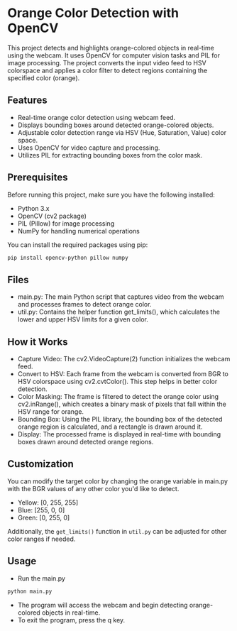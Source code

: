 # Orange Color Detection with OpenCV

This project detects and highlights orange-colored objects in real-time using the webcam. It uses OpenCV for computer vision tasks and PIL for image processing. The project converts the input video feed to HSV colorspace and applies a color filter to detect regions containing the specified color (orange).

## Features
- Real-time orange color detection using webcam feed.
- Displays bounding boxes around detected orange-colored objects.
- Adjustable color detection range via HSV (Hue, Saturation, Value) color space.
- Uses OpenCV for video capture and processing.
- Utilizes PIL for extracting bounding boxes from the color mask.

## Prerequisites


Before running this project, make sure you have the following installed:

- Python 3.x
- OpenCV (cv2 package)
- PIL (Pillow) for image processing
- NumPy for handling numerical operations



You can install the required packages using pip:

```bash
pip install opencv-python pillow numpy
```
## Files 
- main.py: The main Python script that captures video from the webcam and processes frames to detect orange color.
- util.py: Contains the helper function get_limits(), which calculates the lower and upper HSV limits for a given color.

## How it Works
- Capture Video: The cv2.VideoCapture(2) function initializes the webcam feed.
- Convert to HSV: Each frame from the webcam is converted from BGR to HSV colorspace using cv2.cvtColor(). This step helps in better color detection.
- Color Masking: The frame is filtered to detect the orange color using cv2.inRange(), which creates a binary mask of pixels that fall within the HSV range for orange.
- Bounding Box: Using the PIL library, the bounding box of the detected orange region is calculated, and a rectangle is drawn around it.
- Display: The processed frame is displayed in real-time with bounding boxes drawn around detected orange regions.

## Customization
You can modify the target color by changing the orange variable in main.py with the BGR values of any other color you'd like to detect.
- Yellow: [0, 255, 255]
- Blue: [255, 0, 0]
- Green: [0, 255, 0]

Additionally, the ```get_limits()```  function in ```util.py``` can be adjusted for other color ranges if needed.

## Usage
- Run the main.py
```bash
python main.py
```
- The program will access the webcam and begin detecting orange-colored objects in real-time.
- To exit the program, press the q key.



